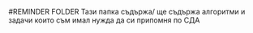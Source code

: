 #REMINDER FOLDER
Тази папка съдържа/ ще съдържа алгоритми и задачи които съм имал нужда да си припомня по СДА 
